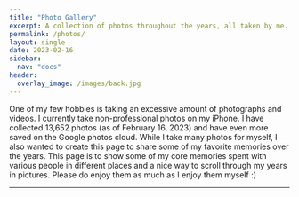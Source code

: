 ```yaml
---
title: "Photo Gallery"
excerpt: A collection of photos throughout the years, all taken by me.
permalink: /photos/
layout: single
date: 2023-02-16
sidebar:
  nav: "docs"
header:
  overlay_image: /images/back.jpg
--- 
```


One of my few hobbies is taking an excessive amount of photographs and videos. I currently take non-professional photos on my iPhone. I have collected 13,652 photos (as of February 16, 2023) and have even more saved on the Google photos cloud. While I take many photos for myself, I also wanted to create this page to share some of my favorite memories over the years. This page is to show some of my core memories spent with various people in different places and a nice way to scroll through my years in pictures. Please do enjoy them as much as I enjoy them myself :)

---


